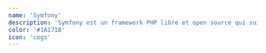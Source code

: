 ```yaml
---
name: 'Symfony'
description: 'Symfony est un framework PHP libre et open source qui suit le pattern MVC. Il fournit une architecture solide et des composants réutilisables pour développer des applications web modernes et performantes.'
color: '#1A171B'
icon: 'cogs'
---
```


